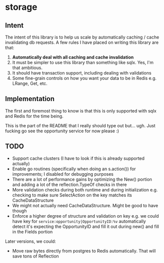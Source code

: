 # storage

## Intent

The intent of this library is to help us scale by automatically caching / cache invalidating db requests. A few rules I have placed on writing this library are that:
1. **Automatically deal with all caching and cache invalidation**
2. It must be simpler to use this library than something like sqlx. Yes, I'm that ambitious.
2. It should have transaction support, including dealing with validations
3. Some fine-grain controls on how you want your data to be in Redis e.g. LRange, Get, etc.

## Implementation

The first and foremost thing to know is that this is only supported with sqlx and Redis for the time being.

This is the part of the README that I really should type out but... ugh. Just fucking go see the opportunity service for now please :)

## TODO
- Support cache clusters (I have to look if this is already supported actually)
- Enable go routines (specifically when doing an s.action()) for improvements; I disabled for debugging purposes
- There are a lot of performance gains by optimizing the New() portion and adding a lot of the reflection.TypeOf checks in there
- More validation checks during both runtime and during initialization e.g. checking to make sure SelectAction on the key matches its CacheDataStructure
- We might not actually need CacheDataStructure. Might be good to have though
- Enforce a higher degree of structure and validation on key e.g. we could have key for `service:opportunity|OpportunityID:%v` automatically detect it's expecting the OpportunityID and fill it out during new() and fill in the Fields portion

Later versions, we could:
- Move raw bytes directly from postgres to Redis automatically. That will save tons of Reflection
